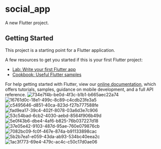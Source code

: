 # social_app

A new Flutter project.

## Getting Started

This project is a starting point for a Flutter application.

A few resources to get you started if this is your first Flutter project:

- [Lab: Write your first Flutter app](https://flutter.dev/docs/get-started/codelab)
- [Cookbook: Useful Flutter samples](https://flutter.dev/docs/cookbook)

For help getting started with Flutter, view our
[online documentation](https://flutter.dev/docs), which offers tutorials,
samples, guidance on mobile development, and a full API reference.
![734e7f4b-be0d-4f3c-b1b1-b665aec22a74](https://user-images.githubusercontent.com/102707202/170347265-aae9a5c9-eff8-4d63-baf1-3a181f97ea99.png)
![16761d0c-18e1-499c-8c89-c4cdb23fe3a5](https://user-images.githubusercontent.com/102707202/170347276-6d1b24d1-a183-4b11-bf0e-02fbab88ed9b.png)
![c5495646-d851-40ca-823d-f27b777588fe](https://user-images.githubusercontent.com/102707202/170347279-4baf0466-c288-4010-8012-73368d524a0a.png)
![fad9ea17-39c4-402f-8078-03a6d3e7c906](https://user-images.githubusercontent.com/102707202/170347281-56979e94-ae5f-4f21-9f8a-1b6d2280ef0c.png)
![53c54bad-6cb2-4030-aebd-8564f906b49d](https://user-images.githubusercontent.com/102707202/170347286-b4d4c8db-98a1-4b80-8801-4b7d1e01b863.png)
![5e0f43b6-dbe4-4af6-b825-76b037227d18](https://user-images.githubusercontent.com/102707202/170347287-f1f66eaf-7b01-4ef1-b62c-d6d058ff67a7.png)
![37e05e42-9103-487d-95ae-760e079876cb](https://user-images.githubusercontent.com/102707202/170347290-972447c8-794b-4b44-9f50-a6d9796679f6.png)
![7082bc09-fc0f-467e-874a-b91133898cac](https://user-images.githubusercontent.com/102707202/170347294-3d261fcc-7750-4c32-80be-38b53c0e2079.png)
![5b2b7ea1-e059-43da-ab93-534bc40eea2c](https://user-images.githubusercontent.com/102707202/170347296-22213546-f10f-441f-9e28-6e290e40d617.png)
![1ac3f773-69e4-479c-ac4c-c50c17d0ae06](https://user-images.githubusercontent.com/102707202/170347298-793bca68-d4c3-4464-8f16-e6271065273a.png)
